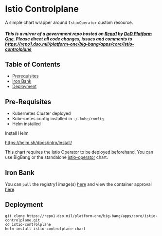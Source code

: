 # Istio Controlplane

A simple chart wrapper around `IstioOperator` custom resource.

#### _This is a mirror of a government repo hosted on [Repo1](https://repo1.dso.mil/) by [DoD Platform One](http://p1.dso.mil/).  Please direct all code changes, issues and comments to https://repo1.dso.mil/platform-one/big-bang/apps/core/istio-controlplane_

## Table of Contents

- [Prerequisites](#pre-requisites)
- [Iron Bank](#iron-bank-istio-controlplane)
- [Deployment](#deploy-istio-controlplane)

## Pre-Requisites

- Kubernetes Cluster deployed
- Kubernetes config installed in `~/.kube/config`
- Helm installed

Install Helm

https://helm.sh/docs/intro/install/

This chart requires the Istio Operator to be deployed beforehand.  You can use BigBang or the standalone [istio-operator](https://repo1.dso.mil/platform-one/big-bang/apps/core/istio-operator) chart.

## Iron Bank

You can `pull` the registry1 image(s) [here](https://registry1.dso.mil/harbor/projects/3/repositories/opensource%2Fistio-1.8%2Fpilot-1.8) and view the container approval [here](https://ironbank.dso.mil/ironbank/repomap/opensource/istio-1.8).

## Deployment

```shell
git clone https://repo1.dso.mil/platform-one/big-bang/apps/core/istio-controlplane.git
cd istio-controlplane
helm install istio-controlplane chart
```
